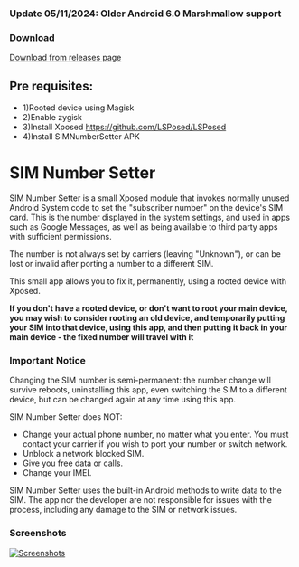 ### Update 05/11/2024: Older Android 6.0 Marshmallow support
### Download
[Download from releases page](https://github.com/mmehdi/SIMNumberSetter/releases)

## Pre requisites:
* 1)Rooted device using Magisk
* 2)Enable zygisk
* 3)Install Xposed https://github.com/LSPosed/LSPosed
* 4)Install SIMNumberSetter APK

# SIM Number Setter

SIM Number Setter is a small Xposed module that invokes normally unused Android System code to set 
the "subscriber number" on the device's SIM card. This is the number displayed in the system 
settings, and used in apps such as Google Messages, as well as being available to third party apps 
with sufficient permissions.

The number is not always set by carriers (leaving "Unknown"), or can be lost or invalid after 
porting a number to a different SIM. 

This small app allows you to fix it, permanently, using a rooted device with Xposed.

**If you don't have a rooted device, or don't want to root your main device, you may wish to 
consider rooting an old device, and temporarily putting your SIM into that device, using this app,
and then putting it back in your main device - the fixed number will travel with it**

### Important Notice

Changing the SIM number is semi-permanent: the number change will survive reboots, uninstalling this
app, even switching the SIM to a different device, but can be changed again at any time using this 
app. 

SIM Number Setter does NOT:
- Change your actual phone number, no matter what you enter. You must contact your carrier if you wish to port your number or switch network.
- Unblock a network blocked SIM.
- Give you free data or calls.
- Change your IMEI.
  
SIM Number Setter uses the built-in Android methods to write data to the SIM. 
The app nor the developer are not responsible for issues with the process, including any damage to 
the SIM or network issues.

### Screenshots

[![Screenshots](https://i.imgur.com/UNKADmrl.png)](https://i.imgur.com/UNKADmr.png)
